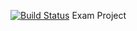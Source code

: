 [![Build Status](https://travis-ci.com/AllanSimonsen789/examdat3.svg?branch=master)](https://travis-ci.com/AllanSimonsen789/examdat3)
Exam Project
